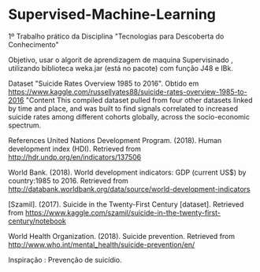 # Supervised-Machine-Learning
1º Trabalho prático da Disciplina "Tecnologias para Descoberta do Conhecimento"

Objetivo, usar o algorit de aprendizagem de maquina Supervisinado , utilizando biblioteca weka.jar (está no pacote) com função J48 e IBk.

Dataset  "Suicide Rates Overview 1985 to 2016". Obtido em https://www.kaggle.com/russellyates88/suicide-rates-overview-1985-to-2016
"Content
This compiled dataset pulled from four other datasets linked by time and place, and was built to find signals correlated to increased suicide rates among different cohorts globally, across the socio-economic spectrum.

References
United Nations Development Program. (2018). Human development index (HDI). Retrieved from http://hdr.undp.org/en/indicators/137506

World Bank. (2018). World development indicators: GDP (current US$) by country:1985 to 2016. Retrieved from http://databank.worldbank.org/data/source/world-development-indicators 

[Szamil]. (2017). Suicide in the Twenty-First Century [dataset]. Retrieved from https://www.kaggle.com/szamil/suicide-in-the-twenty-first-century/notebook

World Health Organization. (2018). Suicide prevention. Retrieved from http://www.who.int/mental_health/suicide-prevention/en/

Inspiração : Prevenção de suicídio.

